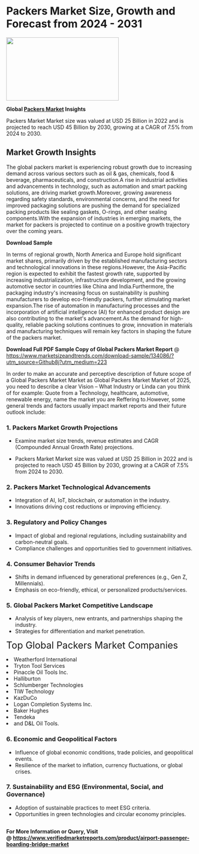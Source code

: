 <H1>Packers Market Size, Growth and Forecast from 2024 - 2031</H1><img class="aligncenter size-medium wp-image-584254" src="https://thirdeyenews.in/wp-content/uploads/2024/09/Global-Market-Research-300x168.jpeg" alt="" width="300" height="168" /><p><strong>Global&nbsp;<a href="https://www.marketsizeandtrends.com/download-sample/134086/?utm_source=Github8j?utm_medium=223">Packers Market</a> Insights</strong></p><p>Packers Market Market size was valued at USD 25 Billion in 2022 and is projected to reach USD 45 Billion by 2030, growing at a CAGR of 7.5% from 2024 to 2030.</p><p><h2>Market Growth Insights</h2> <p>The global packers market is experiencing robust growth due to increasing demand across various sectors such as oil & gas, chemicals, food & beverage, pharmaceuticals, and construction.A rise in industrial activities and advancements in technology, such as automation and smart packing solutions, are driving market growth.Moreover, growing awareness regarding safety standards, environmental concerns, and the need for improved packaging solutions are pushing the demand for specialized packing products like sealing gaskets, O-rings, and other sealing components.With the expansion of industries in emerging markets, the market for packers is projected to continue on a positive growth trajectory over the coming years.</p> <p><strong>Download Sample</strong></p> <p>In terms of regional growth, North America and Europe hold significant market shares, primarily driven by the established manufacturing sectors and technological innovations in these regions.However, the Asia-Pacific region is expected to exhibit the fastest growth rate, supported by increasing industrialization, infrastructure development, and the growing automotive sector in countries like China and India.Furthermore, the packaging industry's increasing focus on sustainability is pushing manufacturers to develop eco-friendly packers, further stimulating market expansion.The rise of automation in manufacturing processes and the incorporation of artificial intelligence (AI) for enhanced product design are also contributing to the market's advancement.As the demand for high-quality, reliable packing solutions continues to grow, innovation in materials and manufacturing techniques will remain key factors in shaping the future of the packers market.</p> <p><span class=""><strong>Download Full PDF Sample Copy of Global Packers Market Report</strong> @ <a href="https://www.marketsizeandtrends.com/download-sample/134086/?utm_source=Github8j?utm_medium=223" target="_blank">https://www.marketsizeandtrends.com/download-sample/134086/?utm_source=Github8j?utm_medium=223</a></span></p><p>In order to make an accurate and perceptive description of future scope of a Global&nbsp;Packers Market Market as Global&nbsp;Packers Market Market of 2025, you need to describe a clear Vision &ndash; What Industry or Linda can you think of for example: Quote from a Technology, healthcare, automotive, renewable energy, name the market you are Reffering to.However, some general trends and factors usually impact market reports and their future outlook include:</p><h3>1.&nbsp;<strong>Packers Market Growth Projections</strong></h3><ul><li>Examine market size trends, revenue estimates and CAGR (Compounded Annual Growth Rate) projections.</li><li><p>Packers Market Market size was valued at USD 25 Billion in 2022 and is projected to reach USD 45 Billion by 2030, growing at a CAGR of 7.5% from 2024 to 2030.</p></li></ul><h3>2.&nbsp;<strong>Packers Market Technological Advancements</strong></h3><ul><li>Integration of AI, IoT, blockchain, or automation in the industry.</li><li>Innovations driving cost reductions or improving efficiency.</li></ul><h3>3.&nbsp;<strong>Regulatory and Policy Changes</strong></h3><ul><li>Impact of global and regional regulations, including sustainability and carbon-neutral goals.</li><li>Compliance challenges and opportunities tied to government initiatives.</li></ul><h3>4.&nbsp;<strong>Consumer Behavior Trends</strong></h3><ul><li>Shifts in demand influenced by generational preferences (e.g., Gen Z, Millennials).</li><li>Emphasis on eco-friendly, ethical, or personalized products/services.</li></ul><h3>5.&nbsp;<strong>Global Packers Market Competitive Landscape</strong></h3><ul><li>Analysis of key players, new entrants, and partnerships shaping the industry.</li><li>Strategies for differentiation and market penetration.</li></ul><p data-pm-slice="1 1 []"><span style="color: inherit; font-family: inherit; font-size: 25px;">Top Global Packers Market Companies</span></p><div class="" data-test-id=""><p><li>Weatherford International</li><li> Tryton Tool Services</li><li> Pinaccle Oil Tools Inc.</li><li> Halliburton</li><li> Schlumberger Technologies</li><li> TIW Technology</li><li> KazDuCo</li><li> Logan Completion Systems Inc.</li><li> Baker Hughes</li><li> Tendeka</li><li> and D&L Oil Tools.</li></p></div><h3>6.&nbsp;<strong>Economic and Geopolitical Factors</strong></h3><ul><li>Influence of global economic conditions, trade policies, and geopolitical events.</li><li>Resilience of the market to inflation, currency fluctuations, or global crises.</li></ul><h3>7.&nbsp;<strong>Sustainability and ESG (Environmental, Social, and Governance)</strong></h3><ul><li>Adoption of sustainable practices to meet ESG criteria.</li><li>Opportunities in green technologies and circular economy principles.</li></ul><h2><strong style="font-size: 14px;">For More Information or Query, Visit @&nbsp;</strong><a style="background-color: #ffffff; font-size: 14px;" href="https://www.marketsizeandtrends.com/report/packers-market/" target="_blank">https://www.verifiedmarketreports.com/product/airport-passenger-boarding-bridge-market</a></h2>